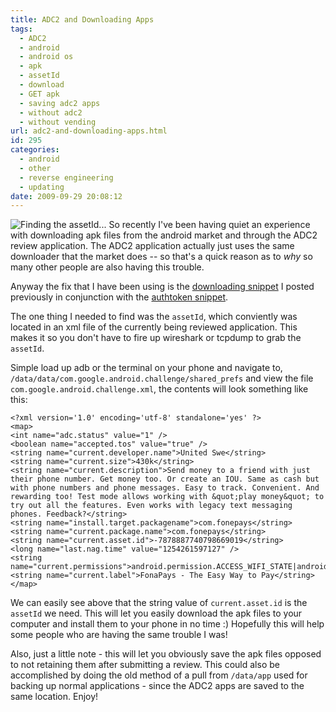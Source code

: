 ```yaml
---
title: ADC2 and Downloading Apps
tags:
  - ADC2
  - android
  - android os
  - apk
  - assetId
  - download
  - GET apk
  - saving adc2 apps
  - without adc2
  - without vending
url: adc2-and-downloading-apps.html
id: 295
categories:
  - android
  - other
  - reverse engineering
  - updating
date: 2009-09-29 20:08:12
---
```


![Finding the assetId...](http://173.230.150.16/blog/wp-content/uploads/2009/09/printscreen-300x252.png "Finding the assetId..")
So recently I've been having quiet an experience with downloading apk files from the android market and through the ADC2 review application. The ADC2 application actually just uses the same downloader that the market does -- so that's a quick reason as to _why_ so many other people are also having this trouble.

Anyway the fix that I have been using is the [downloading snippet](http://strazzere.com/blog/?p=293) I posted previously in conjunction with the [authtoken snippet](http://strazzere.com/blog/?p=291).

The one thing I needed to find was the `assetId`, which conviently was located in an xml file of the currently being reviewed application. This makes it so you don't have to fire up wireshark or tcpdump to grab the `assetId`.

Simple load up adb or the terminal on your phone and navigate to, `/data/data/com.google.android.challenge/shared_prefs` and view the file `com.google.android.challenge.xml`, the contents will look something like this:
```
<?xml version='1.0' encoding='utf-8' standalone='yes' ?>
<map>
<int name="adc.status" value="1" />
<boolean name="accepted.tos" value="true" />
<string name="current.developer.name">United Swe</string>
<string name="current.size">430k</string>
<string name="current.description">Send money to a friend with just their phone number. Get money too. Or create an IOU. Same as cash but with phone numbers and phone messages. Easy to track. Convenient. And rewarding too! Test mode allows working with &quot;play money&quot; to try out all the features. Even works with legacy text messaging phones. Feedback?</string>
<string name="install.target.packagename">com.fonepays</string>
<string name="current.package.name">com.fonepays</string>
<string name="current.asset.id">-7878887740798669019</string>
<long name="last.nag.time" value="1254261597127" />
<string name="current.permissions">android.permission.ACCESS_WIFI_STATE|android.permission.ACCESS_NETWORK_STATE|android.permission.CHANGE_NETWORK_STATE|android.permission.INTERNET|android.permission.STATUS_BAR|android.permission.VIBRATE|android.permission.READ_CONTACTS|android.permission.READ_PHONE_STATE|android.permission.RECEIVE_SMS|android.permission.SEND_SMS|android.permission.TELEPHONY_SERVICE</string>
<string name="current.label">FonaPays - The Easy Way to Pay</string>
</map>
```
We can easily see above that the string value of `current.asset.id` is the `assetId` we need. This will let you easily download the apk files to your computer and install them to your phone in no time :) Hopefully this will help some people who are having the same trouble I was!

Also, just a little note - this will let you obviously save the apk files opposed to not retaining them after submitting a review. This could also be accomplished by doing the old method of a pull from `/data/app` used for backing up normal applications - since the ADC2 apps are saved to the same location. Enjoy!